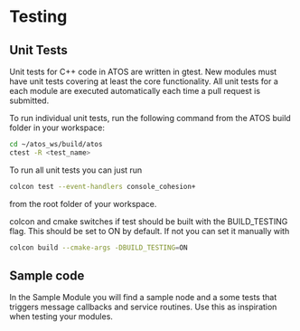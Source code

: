# Testing

## Unit Tests
Unit tests for C++ code in ATOS are written in gtest. New modules must have unit tests covering at least the core functionality. All unit tests for a each module are executed automatically each time a pull request is submitted. 

To run individual unit tests, run the following command from the ATOS build folder in your workspace:
```bash
cd ~/atos_ws/build/atos
ctest -R <test_name>
```

To run all unit tests you can just run 
```bash
colcon test --event-handlers console_cohesion+
```
from the root folder of your workspace.

colcon and cmake switches if test should be built with the BUILD_TESTING flag. This should be set to ON by default. If not you can set it manually with
```bash
colcon build --cmake-args -DBUILD_TESTING=ON
```

## Sample code
In the Sample Module you will find a sample node and a some tests that triggers message callbacks and service routines. Use this as inspiration when testing your modules. 